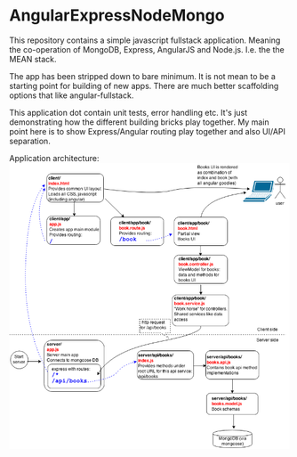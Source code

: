 # AngularExpressNodeMongo

This repository contains a simple javascript fullstack application.
Meaning the co-operation of MongoDB, Express, AngularJS and Node.js.
I.e. the the MEAN stack.

The app has been stripped down to bare minimum.
It is not mean to be a starting point for building of new apps.
There are much better scaffolding options that like angular-fullstack.

This application dot contain unit tests, error handling etc.
It's just demonstrating how the different building bricks play together.
My main point here is to show Express/Angular routing play together and also UI/API separation.

Application architecture:
![app architecture](https://github.com/iaarnio/AngularExpressNodeMongo/blob/master/images/architecture.png?raw=true "Application architecture")
